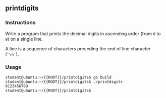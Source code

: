 ## printdigits

### Instructions

Write a program that prints the decimal digits in ascending order (from `0` to `9`) on a single line.

A line is a sequence of characters preceding the end of line character (`'\n'`).

### Usage

```console
student@ubuntu:~/{{ROOT}}/printdigits$ go build
student@ubuntu:~/{{ROOT}}/printdigits$ ./printdigits
0123456789
student@ubuntu:~/{{ROOT}}/printdigits$
```
